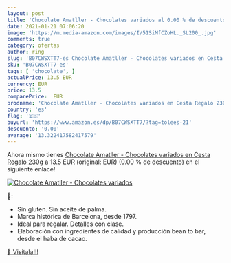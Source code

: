 ```yaml
---
layout: post
title: 'Chocolate Amatller - Chocolates variados al 0.00 % de descuento'
date: 2021-01-21 07:06:20
image: 'https://m.media-amazon.com/images/I/51SiMfCZoHL._SL200_.jpg'
comments: true
category: ofertas
author: ring
slug: 'B07CWSXTT7-es Chocolate Amatller - Chocolates variados en Cesta Regalo 230g'
sku: 'B07CWSXTT7-es'
tags: [ 'chocolate', ]
actualPrice: 13.5 EUR
currency: EUR
price: 13.5
comparePrice:  EUR
prodname: 'Chocolate Amatller - Chocolates variados en Cesta Regalo 230g'
country: 'es'
flag: '🇪🇸'
buyurl: 'https://www.amazon.es/dp/B07CWSXTT7/?tag=tolees-21'
descuento: '0.00'
average: '13.322417582417579'
---
```


Ahora mismo tienes [Chocolate Amatller - Chocolates variados en Cesta Regalo 230g](https://www.amazon.es/dp/B07CWSXTT7/?tag=tolees-21) a 13.5 EUR (original:  EUR) (0.00 %  de descuento) en el siguiente enlace!

[![Chocolate Amatller - Chocolates variados](https://m.media-amazon.com/images/I/51SiMfCZoHL._SL200_.jpg)](https://www.amazon.es/dp/B07CWSXTT7/?tag=tolees-21)

🔎:

- Sin gluten. Sin aceite de palma.
- Marca histórica de Barcelona, desde 1797.
- Ideal para regalar. Detalles con clase.
- Elaboración con ingredientes de calidad y producción bean to bar, desde el haba de cacao.

[🛒 Visítala!!!](https://www.amazon.es/dp/B07CWSXTT7/?tag=tolees-21)
